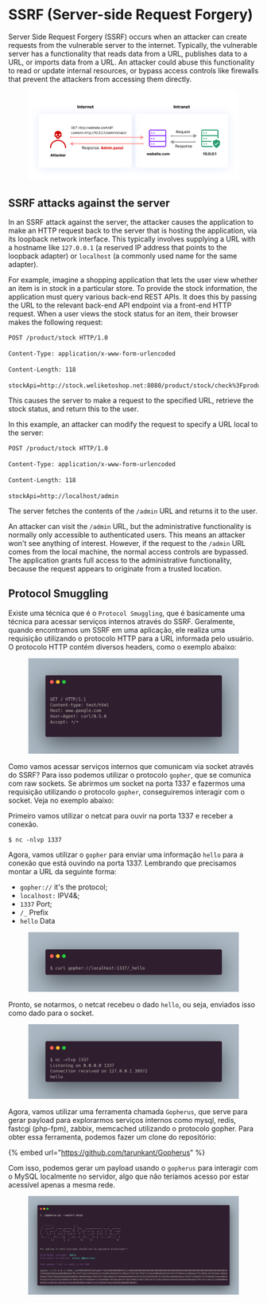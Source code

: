 # SSRF (Server-side Request Forgery)

Server Side Request Forgery (SSRF) occurs when an attacker can create requests from the vulnerable server to the internet. Typically, the vulnerable server has a functionality that reads data from a URL, publishes data to a URL, or imports data from a URL. An attacker could abuse this functionality to read or update internal resources, or bypass access controls like firewalls that prevent the attackers from accessing them directly.

<figure><img src="../.gitbook/assets/ssrf-5.png" alt=""><figcaption></figcaption></figure>

## SSRF attacks against the server

In an SSRF attack against the server, the attacker causes the application to make an HTTP request back to the server that is hosting the application, via its loopback network interface. This typically involves supplying a URL with a hostname like `127.0.0.1` (a reserved IP address that points to the loopback adapter) or `localhost` (a commonly used name for the same adapter).

For example, imagine a shopping application that lets the user view whether an item is in stock in a particular store. To provide the stock information, the application must query various back-end REST APIs. It does this by passing the URL to the relevant back-end API endpoint via a front-end HTTP request. When a user views the stock status for an item, their browser makes the following request:

```
POST /product/stock HTTP/1.0 

Content-Type: application/x-www-form-urlencoded 

Content-Length: 118 

stockApi=http://stock.weliketoshop.net:8080/product/stock/check%3FproductId%3D6%26storeId%3D1
```

This causes the server to make a request to the specified URL, retrieve the stock status, and return this to the user.

In this example, an attacker can modify the request to specify a URL local to the server:

```
POST /product/stock HTTP/1.0 

Content-Type: application/x-www-form-urlencoded 

Content-Length: 118 

stockApi=http://localhost/admin
```

The server fetches the contents of the `/admin` URL and returns it to the user.

An attacker can visit the `/admin` URL, but the administrative functionality is normally only accessible to authenticated users. This means an attacker won't see anything of interest. However, if the request to the `/admin` URL comes from the local machine, the normal access controls are bypassed. The application grants full access to the administrative functionality, because the request appears to originate from a trusted location.

## Protocol Smuggling

Existe uma técnica que é o `Protocol Smuggling`, que é basicamente uma técnica para acessar serviços internos através do SSRF. Geralmente, quando encontramos um SSRF em uma aplicação, ele realiza uma requisição utilizando o protocolo HTTP para a URL informada pelo usuário. O protocolo HTTP contém diversos headers, como o exemplo abaixo:

<div data-full-width="false"><figure><img src="../.gitbook/assets/ssrf-1.png" alt="" width="563"><figcaption></figcaption></figure></div>

Como vamos acessar serviços internos que comunicam via socket através do SSRF? Para isso podemos utilizar o protocolo `gopher`, que se comunica com raw sockets. Se abrirmos um socket na porta 1337 e fazermos uma requisição utilizando o protocolo `gopher`, conseguiremos interagir com o socket. Veja no exemplo abaixo:

Primeiro vamos utilizar o netcat para ouvir na porta 1337 e receber a conexão.

```
$ nc -nlvp 1337
```

Agora, vamos utilizar o `gopher` para enviar uma informação `hello` para a conexão que está ouvindo na porta 1337. Lembrando que precisamos montar a URL da seguinte forma:

* `gopher://` it's the protocol;
* `localhost:` IPV4&;
* `1337` Port;
* `/_` Prefix
* `hello` Data

<figure><img src="../.gitbook/assets/ssrf-2.png" alt=""><figcaption></figcaption></figure>

Pronto, se notarmos, o netcat recebeu o dado `hello`, ou seja, enviados isso como dado para o socket.

<figure><img src="../.gitbook/assets/ssrf-3.png" alt=""><figcaption></figcaption></figure>

Agora, vamos utilizar uma ferramenta chamada `Gopherus`, que serve para gerar payload para explorarmos serviços internos como mysql, redis, fastcgi (php-fpm), zabbix, memcached utilizando o protocolo gopher. Para obter essa ferramenta, podemos fazer um clone do repositório:

{% embed url="https://github.com/tarunkant/Gopherus" %}

Com isso, podemos gerar um payload usando o `gopherus` para interagir com o MySQL localmente no servidor, algo que não teríamos acesso por estar acessível apenas a mesma rede.

<figure><img src="../.gitbook/assets/ssrf-4.png" alt=""><figcaption></figcaption></figure>

